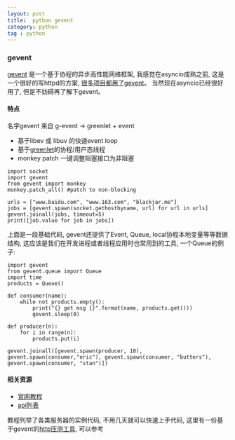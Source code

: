 ```yaml
---
layout: post
title:  python gevent
category: python
tag : python
--- 
```


### gevent  

[gevent](http://www.gevent.org/intro.html) 是一个基于协程的异步高性能网络框架, 我感觉在asyncio成熟之前, 这是一个很好的写httpd的方案, [很多项目都用了gevent](https://github.com/gevent/gevent/wiki/Projects)。 当然现在asyncio已经很好用了, 但是不妨碍再了解下gevent。  


#### 特点  
名字gevent 来自 g-event -> greenlet + event   

* 基于libev 或 libuv 的快速event loop  
* 基于[greenlet](https://greenlet.readthedocs.io/en/latest/)的协程/用户态线程  
* monkey patch 一键调整阻塞接口为非阻塞   

```
import socket
import gevent
from gevent import monkey
monkey.patch_all() #patch to non-blocking

urls = ["www.baidu.com", "www.163.com", "blackjar.me"]
jobs = [gevent.spawn(socket.gethostbyname, url) for url in urls]
gevent.joinall(jobs, timeout=5)
print([job.value for job in jobs])
```

上面是一段基础代码, gevent还提供了Event, Queue, local协程本地变量等等数据结构, 这应该是我们在开发进程或者线程应用时也常用到的工具, 一个Queue的例子:  

```
import gevent
from gevent.queue import Queue
import time
products = Queue()

def consumer(name):
	while not products.empty():
		print("{} get msg {}".format(name, products.get()))
		gevent.sleep(0)

def producer(n):
	for i in range(n):
		products.put(i)

gevent.joinall([gevent.spawn(producer, 10), gevent.spawn(consumer,"eric"), gevent.spawn(consumer, "butters"), gevent.spawn(consumer, "stan")])

```

#### 相关资源  
* [官网教程](http://sdiehl.github.io/gevent-tutorial/)
* [api列表](http://www.gevent.org/api/index.html)   

教程列举了各类服务器的实例代码, 不用几天就可以快速上手代码, 这里有一份基于gevent的[http压测工具](https://github.com/MingfeiPan/pressure-test-tool), 可以参考  


